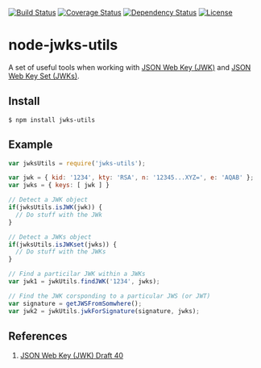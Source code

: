 [![Build Status](https://travis-ci.org/OADA/node-jwks-utils.svg?branch=master)](https://travis-ci.org/OADA/node-jwks-utils)
[![Coverage Status](https://coveralls.io/repos/OADA/node-jwks-utils/badge.svg?branch=master)](https://coveralls.io/r/OADA/node-jwks-utils?branch=master)
[![Dependency Status](https://david-dm.org/oada/node-jwks-utils.svg)](https://david-dm.org/oada/node-jwks-utils)
[![License](http://img.shields.io/:license-Apache%202.0-green.svg)](http://www.apache.org/licenses/LICENSE-2.0.html)

node-jwks-utils
===============

A set of useful tools when working with [JSON Web Key (JWK)][JWK] and [JSON Web
Key Set (JWKs)][JWKs].

Install
-------
```shell
$ npm install jwks-utils
```

Example
-------
```javascript
var jwksUtils = require('jwks-utils');

var jwk = { kid: '1234', kty: 'RSA', n: '12345...XYZ=', e: 'AQAB' };
var jwks = { keys: [ jwk ] }

// Detect a JWK object
if(jwksUtils.isJWK(jwk)) {
  // Do stuff with the JWk
}

// Detect a JWKs object
if(jwksUtils.isJWKset(jwks)) {
  // Do stuff with the JWKs
}

// Find a particilar JWK within a JWKs
var jwk1 = jwkUtils.findJWK('1234', jwks);

// Find the JWK corsponding to a particular JWS (or JWT)
var signature = getJWSFromSomwhere();
var jwk2 = jwkUtils.jwkForSignature(signature, jwks);

```

References
----------
1. [JSON Web Key (JWK) Draft 40](https://tools.ietf.org/html/draft-ietf-jose-json-web-key-40)

[JWK]: https://tools.ietf.org/html/draft-ietf-jose-json-web-key-40#section-4 "JSON Web Key"
[JWKs]: https://tools.ietf.org/html/draft-ietf-jose-json-web-key-40#section-5 "JSON Web Key Set"
